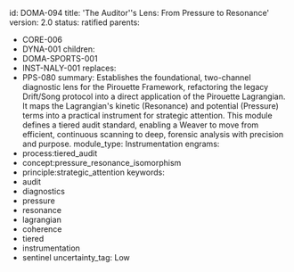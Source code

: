 id: DOMA-094
title: 'The Auditor''s Lens: From Pressure to Resonance'
version: 2.0
status: ratified
parents:
- CORE-006
- DYNA-001
children:
- DOMA-SPORTS-001
- INST-NALY-001
replaces:
- PPS-080
summary: Establishes the foundational, two-channel diagnostic lens for the Pirouette
  Framework, refactoring the legacy Drift/Song protocol into a direct application
  of the Pirouette Lagrangian. It maps the Lagrangian's kinetic (Resonance) and potential
  (Pressure) terms into a practical instrument for strategic attention. This module
  defines a tiered audit standard, enabling a Weaver to move from efficient, continuous
  scanning to deep, forensic analysis with precision and purpose.
module_type: Instrumentation
engrams:
- process:tiered_audit
- concept:pressure_resonance_isomorphism
- principle:strategic_attention
keywords:
- audit
- diagnostics
- pressure
- resonance
- lagrangian
- coherence
- tiered
- instrumentation
- sentinel
uncertainty_tag: Low